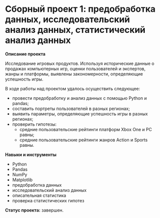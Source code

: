 # Сборный проект 1: предобработка данных, исследовательский анализ данных, статистический анализ данных

**Описание проекта**

Исследование игровых продуктов. Используя исторические данные о продажах компьютерных игр, оценки пользователей и экспертов, жанры и платформы, выявлены закономерности, определяющие успешность игры. 

В ходе работы над проектом удалось осуществить следующее:
- провести предобработку и анализ данных с помощью Python и pandas;
- составить портреты пользователей в разных регионах;
- выявить параметры, определяющие успешность игры в разных регионах;
- проверить гипотезы:
   - средние пользовательские рейтинги платформ Xbox One и PC равны;
   - средние пользовательские рейтинги жанров Action и Sports равны.

**Навыки и инструменты**

- Python
- Pandas
- NumPy
- Matplotlib
- предобработка данных
- исследовательский анализ данных
- описательная статистика
- проверка статистических гипотез

**Статус проекта:** завершен.
